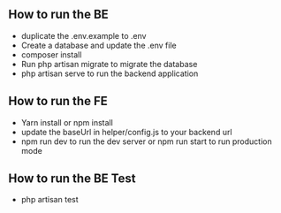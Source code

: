 ## How to run the BE
- duplicate the .env.example to .env
- Create a database and update the .env file
- composer install
- Run php artisan migrate to migrate the database
- php artisan serve to run the backend application


## How to run the FE

- Yarn install or npm install
- update the baseUrl in helper/config.js to your backend url
- npm run dev to run the dev server or npm run start to run production mode


## How to run the BE Test

- php artisan test


